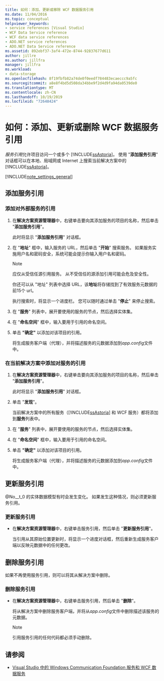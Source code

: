 ```yaml
---
title: 如何：添加、更新或移除 WCF 数据服务引用
ms.date: 11/04/2016
ms.topic: conceptual
helpviewer_keywords:
- service references [Visual Studio]
- WCF Data Service reference
- WCF data service references
- ADO.NET service references
- ADO.NET Data Service reference
ms.assetid: 892ebf37-3af4-472e-8744-92837677d611
author: jillre
ms.author: jillfra
manager: jillfra
ms.workload:
- data-storage
ms.openlocfilehash: 8f19fbfb82a74de0f0eedf784483ecaeccc9a5fc
ms.sourcegitcommit: a8e8f4bd5d508da34bbe9f2d4d9fa94da0539de0
ms.translationtype: MT
ms.contentlocale: zh-CN
ms.lasthandoff: 10/19/2019
ms.locfileid: "72648424"
---
```

# <a name="how-to-add-update-or-remove-a-wcf-data-service-reference"></a>如何：添加、更新或删除 WCF 数据服务引用
*服务引用*允许项目访问一个或多个 [!INCLUDE[ssAstoria](../data-tools/includes/ssastoria_md.md)]。 使用 "**添加服务引用**" 对话框可以在本地、局域网或 Internet 上搜索当前解决方案中的 [!INCLUDE[ssAstoria](../data-tools/includes/ssastoria_md.md)]。

[!INCLUDE[note_settings_general](../data-tools/includes/note_settings_general_md.md)]

## <a name="add-a-service-reference"></a>添加服务引用

### <a name="to-add-a-reference-to-an-external-service"></a>添加对外部服务的引用

1. 在**解决方案资源管理器**中，右键单击要向其添加服务的项目的名称，然后单击 "**添加服务引用**"。

     此时将显示 "**添加服务引用**" 对话框。

2. 在 "**地址**" 框中，输入服务的 URL，然后单击 "**开始**" 搜索服务。 如果服务实施用户名和密码安全，系统可能会提示你输入用户名和密码。

    > [!NOTE]
    > 应仅从受信任源引用服务。 从不受信任的源添加引用可能会危及安全性。

     你还可以从 "地址" 列表中选择 URL，该**地址**将存储找到了有效服务元数据的前15个 url。

     执行搜索时，将显示一个进度栏。 您可以随时通过单击 "**停止**" 来停止搜索。

3. 在 "**服务**" 列表中，展开要使用的服务的节点，然后选择实体集。

4. 在 "**命名空间**" 框中，输入要用于引用的命名空间。

5. 单击 **"确定"** 以添加对该项目的引用。

     将生成服务客户端（代理），并将描述服务的元数据添加到*app.config*文件中。

### <a name="to-add-a-reference-to-a-service-in-the-current-solution"></a>在当前解决方案中添加对服务的引用

1. 在**解决方案资源管理器**中，右键单击要向其添加服务的项目的名称，然后单击 "**添加服务引用**"。

    此时将显示 "**添加服务引用**" 对话框。

2. 单击 "**发现**"。

    当前解决方案中的所有服务（[!INCLUDE[ssAstoria](../data-tools/includes/ssastoria_md.md)] 和 WCF 服务）都将添加到**服务**列表中。

3. 在 "**服务**" 列表中，展开要使用的服务的节点，然后选择实体集。

4. 在 "**命名空间**" 框中，输入要用于引用的命名空间。

5. 单击 **"确定"** 以添加对该项目的引用。

    将生成服务客户端（代理），并将描述服务的元数据添加到*app.config*文件中。

## <a name="update-a-service-reference"></a>更新服务引用
@No__t_0 的实体数据模型有时会发生变化。 如果发生这种情况，则必须更新服务引用。

### <a name="to-update-a-service-reference"></a>更新服务引用

- 在**解决方案资源管理器**中，右键单击服务引用，然后单击 "**更新服务引用**"。

     当引用从其原始位置更新时，将显示一个进度对话框，然后重新生成服务客户端以反映元数据中的任何更改。

## <a name="remove-a-service-reference"></a>删除服务引用
如果不再使用服务引用，则可以将其从解决方案中删除。

### <a name="to-remove-a-service-reference"></a>删除服务引用

- 在**解决方案资源管理器**中，右键单击服务引用，然后单击 "**删除**"。

     将从解决方案中删除服务客户端，并将从*app.config*文件中删除描述该服务的元数据。

    > [!NOTE]
    > 引用服务引用的任何代码都必须手动删除。

## <a name="see-also"></a>请参阅

- [Visual Studio 中的 Windows Communication Foundation 服务和 WCF 数据服务](../data-tools/windows-communication-foundation-services-and-wcf-data-services-in-visual-studio.md)